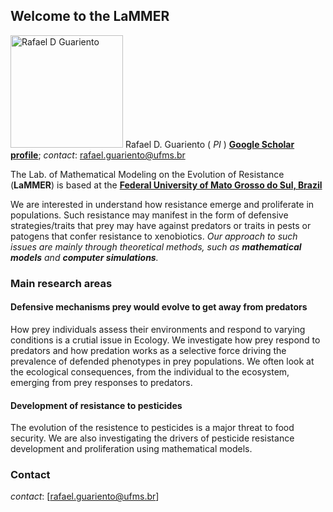 ## Welcome to the **LaMMER** 


<img src="https://yt3.ggpht.com/ytc/AKedOLS3ZozpNoeoUe-rdYzfV4vDonEDMmKfViEPA2T_=s900-c-k-c0x00ffffff-no-rj" alt="Rafael D Guariento" style="height: 180px; width:180px;"/> Rafael D. Guariento ( *PI* ) [**Google Scholar profile**](shorturl.at/lpz38); *contact*: [rafael.guariento@ufms.br](rafael.guariento@ufms.br)
  


The Lab. of Mathematical Modeling on the Evolution of Resistance (**LaMMER**) is based at the [**Federal University of Mato Grosso do Sul, Brazil**](http://ufms.br)

We are interested in understand how resistance emerge and proliferate in populations. Such resistance may manifest in the form of defensive strategies/traits that prey may have against predators or traits in pests or patogens that confer resistance to xenobiotics. *Our approach to such issues are mainly through theoretical methods, such as **mathematical models** and **computer simulations**.*

### Main research areas

#### Defensive mechanisms prey would evolve to get away from predators 

How prey individuals assess their environments and respond to varying conditions is a crutial issue in Ecology. We investigate how prey respond to predators and how predation works as a selective force driving the prevalence of defended phenotypes in prey populations. We often look at the ecological consequences, from the individual to the ecosystem, emerging from prey responses to predators.  


#### Development of resistance to pesticides 

The evolution of the resistence to pesticides is a major threat to food security. We are also investigating the drivers of pesticide resistance development and proliferation using mathematical models. 


### Contact

*contact*: [rafael.guariento@ufms.br]
